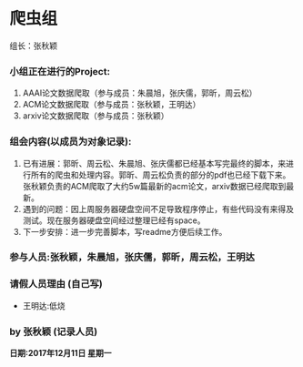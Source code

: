 # 爬虫组
组长：张秋颖

### 小组正在进行的Project:
1. AAAI论文数据爬取（参与成员：朱晨旭，张庆儒，郭昕，周云松）
2. ACM论文数据爬取（参与成员：张秋颖，王明达）
3. arxiv论文数据爬取（参与成员：张秋颖）

### 组会内容(以成员为对象记录):
1. 已有进展：郭昕、周云松、朱晨旭、张庆儒都已经基本写完最终的脚本，来进行所有的爬虫和处理内容。郭昕、周云松负责的部分的pdf也已经下载下来。
   张秋颖负责的ACM爬取了大约5w篇最新的acm论文，arxiv数据已经爬取到最新。
2. 遇到的问题：因上周服务器硬盘空间不足导致程序停止，有些代码没有来得及测试。现在服务器硬盘空间经过整理已经有space。
3. 下一步安排：进一步完善脚本，写readme方便后续工作。

### 参与人员:张秋颖，朱晨旭，张庆儒，郭昕，周云松，王明达

### 请假人员理由 (自己写)
* 王明达:低烧

### by 张秋颖 (记录人员)

**日期:2017年12月11日 星期一**
